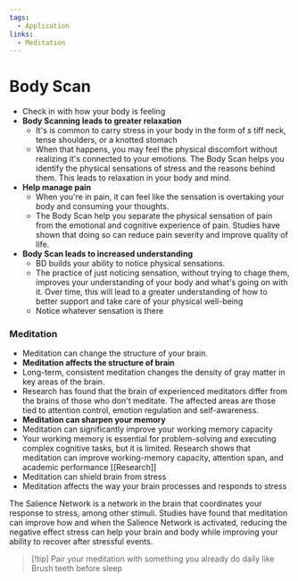 ```yaml
---
tags:
  - Application
links:
  - Meditation
---
```

# Body Scan

- Check in with how your body is feeling
- **Body Scanning leads to greater relaxation**
	- It's is common to carry stress in your body in the form of s tiff neck, tense shoulders, or a knotted stomach
	- When that happens, you may feel the physical discomfort without realizing it's connected to your emotions. The Body Scan helps you identify the physical sensations of stress and the reasons behind them. This leads to relaxation in your body and mind.
- **Help manage pain**
	- When you're in pain, it can feel like the sensation is overtaking your body and consuming your thoughts.
	- The Body Scan help you separate the physical sensation of pain from the emotional and cognitive experience of pain. Studies have shown that doing so can reduce pain severity and improve quality of life.
- **Body Scan leads to increased understanding**
	- BD builds your ability to notice physical sensations.
	- The practice of just noticing sensation,  without trying to chage them, improves your understanding of your body and what's going on with it. Over time, this will lead to a greater understanding of how to better support and take care of your physical well-being
	- Notice whatever sensation is there

### Meditation

- Meditation can change the structure of your brain.
- **Meditation affects the structure of brain**
- Long-term, consistent meditation changes the density of gray matter in key areas of the brain.
- Research has found that the brain of experienced meditators differ from the brains of those who don't meditate. The affected areas are those tied to attention control, emotion regulation and self-awareness.
- **Meditation can sharpen your memory**
- Meditation can significantly improve your working memory capacity
- Your working memory is essential for problem-solving and executing complex cognitive tasks, but it is limited. Research shows that meditation can improve working-memory capacity, attention span, and academic performance [[Research]]
- Meditation can shield brain from stress
- Meditation affects the way your brain processes and responds to stress

The Salience Network is a network in the brain that coordinates your response to stress, among other stimuli. Studies have found that meditation can improve how and when the Salience Network is activated, reducing the negative effect stress can help your brain and body while improving your ability to recover after stressful events.

> [!tip] Pair your meditation with something you already do daily like Brush teeth before sleep